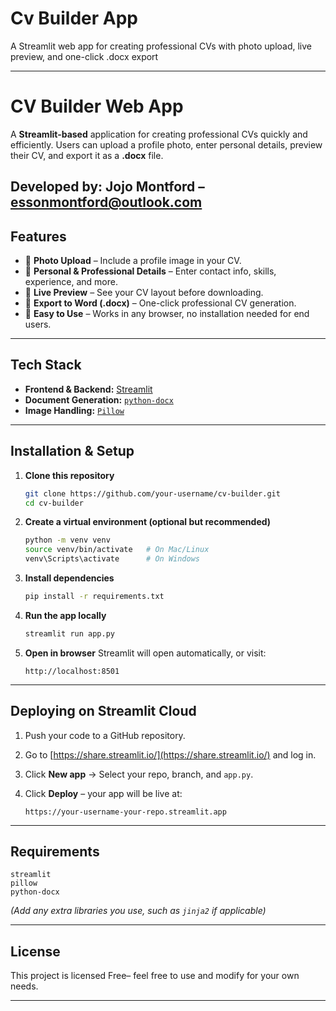 # Cv Builder App
A Streamlit web app for creating professional CVs with photo upload, live preview, and one-click .docx export


---

# **CV Builder Web App**

A **Streamlit-based** application for creating professional CVs quickly and efficiently.
Users can upload a profile photo, enter personal details, preview their CV, and export it as a **.docx** file.

**Developed by:** **Jojo Montford** – essonmontford@outlook.com
---

## **Features**

* 📸 **Photo Upload** – Include a profile image in your CV.
* 📝 **Personal & Professional Details** – Enter contact info, skills, experience, and more.
* 👀 **Live Preview** – See your CV layout before downloading.
* 📄 **Export to Word (.docx)** – One-click professional CV generation.
* 🎯 **Easy to Use** – Works in any browser, no installation needed for end users.

---

## **Tech Stack**

* **Frontend & Backend:** [Streamlit](https://streamlit.io/)
* **Document Generation:** [`python-docx`](https://python-docx.readthedocs.io/)
* **Image Handling:** [`Pillow`](https://python-pillow.org/)

---

## **Installation & Setup**

1. **Clone this repository**

   ```bash
   git clone https://github.com/your-username/cv-builder.git
   cd cv-builder
   ```

2. **Create a virtual environment (optional but recommended)**

   ```bash
   python -m venv venv
   source venv/bin/activate   # On Mac/Linux
   venv\Scripts\activate      # On Windows
   ```

3. **Install dependencies**

   ```bash
   pip install -r requirements.txt
   ```

4. **Run the app locally**

   ```bash
   streamlit run app.py
   ```

5. **Open in browser**
   Streamlit will open automatically, or visit:

   ```
   http://localhost:8501
   ```

---

## **Deploying on Streamlit Cloud**

1. Push your code to a GitHub repository.
2. Go to [https://share.streamlit.io/](https://share.streamlit.io/) and log in.
3. Click **New app** → Select your repo, branch, and `app.py`.
4. Click **Deploy** – your app will be live at:

   ```
   https://your-username-your-repo.streamlit.app
   ```

---

## **Requirements**

```
streamlit
pillow
python-docx
```

*(Add any extra libraries you use, such as `jinja2` if applicable)*

---

## **License**

This project is licensed Free– feel free to use and modify for your own needs.

---


